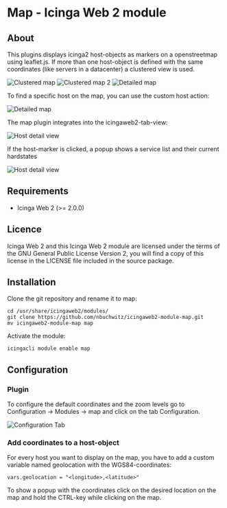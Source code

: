Map - Icinga Web 2 module
========================================

## About

This plugins displays icinga2 host-objects as markers on a openstreetmap using leaflet.js. If more than one host-object is defined with the same coordinates (like servers in a datacenter) a clustered view is used.

![Clustered map](https://github.com/nbuchwitz/icingaweb2-module-map/raw/master/screenshots/clustered-map.png)
![Clustered map 2](https://github.com/nbuchwitz/icingaweb2-module-map/raw/master/screenshots/clustered-map2.png)
![Detailed map](https://github.com/nbuchwitz/icingaweb2-module-map/raw/master/screenshots/detailed-map.png)

To find a specific host on the map, you can use the custom host action:

![Detailed map](https://github.com/nbuchwitz/icingaweb2-module-map/raw/master/screenshots/detailed-map.png)

The map plugin integrates into the icingaweb2-tab-view:

![Host detail view](https://github.com/nbuchwitz/icingaweb2-module-map/raw/master/screenshots/host-action.png)

If the host-marker is clicked, a popup shows a service list and their current hardstates

![Host detail view](https://github.com/nbuchwitz/icingaweb2-module-map/raw/master/screenshots/host-details.png)


## Requirements

* Icinga Web 2 (&gt;= 2.0.0)

## Licence

Icinga Web 2 and this Icinga Web 2 module are licensed under the terms of the GNU General Public License Version 2, you will find a copy of this license in the LICENSE file included in the source package.

## Installation

Clone the git repository and rename it to map:

```
cd /usr/share/icingaweb2/modules/
git clone https://github.com/nbuchwitz/icingaweb2-module-map.git
mv icingaweb2-module-map map
```

Activate the module:

```
icingacli module enable map
```

## Configuration

### Plugin

To configure the default coordinates and the zoom levels go to Configuration -> Modules -> map  and click on the tab Configuration.

![Configuration Tab](https://github.com/nbuchwitz/icingaweb2-module-map/raw/master/screenshots/configuration-tab.png)

### Add coordinates to a host-object

For every host you want to display on the map, you have to add a custom variable named geolocation with the WGS84-coordinates:

```
vars.geolocation = "<longitude>,<latitude>"
```

To show a popup with the coordinates click on the desired location on the map and hold the CTRL-key while clicking on the map.

